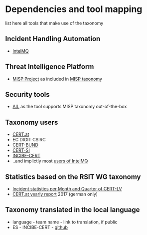 # Dependencies and tool mapping
list here all tools that make use of the taxonomy

## Incident Handling Automation

  * [IntelMQ](https://intelmq.org)  

## Threat Intelligence Platform

  * [MISP Project](http://www.misp-project.org/) as included in [MISP taxonomy](https://www.misp-project.org/taxonomies.html#_rsit)

## Security tools

  * [AIL](https://github.com/CIRCL/AIL-framework) as the tool supports MISP taxonomy out-of-the-box
  
##  Taxonomy users 
  * [CERT.at](https://www.cert.at)
  * EC DIGIT CSIRC
  * [CERT-BUND](https://www.bsi.bund.de/EN/Topics/IT-Crisis-Management/CERT-Bund/cert-bund_node.html)
  * [CERT-SI](https://www.cert.si/)
  * [INCIBE-CERT](https://www.incibe-cert.es)
  *  ..and implictly most [users of IntelMQ](https://github.com/certtools/intelmq/network/members)


##  Statistics based on the RSIT WG taxonomy
  * [Incident statistics per Month and Quarter of CERT-LV](https://cert.lv/lv/incidenti/statistika)
  * [CERT.at yearly report](https://cert.at/downloads/reports/jahresbericht-2017.html) 2017 (german only)
  
##  Taxonomy translated in the local language
  * language - team name - link to translation, if public
  * ES - INCIBE-CERT - [github](https://github.com/flosada/RSITaxonomy_ES/blob/master/humanv1.md) 
  
